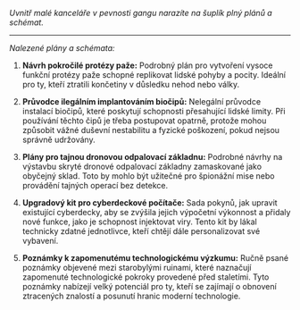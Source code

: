 _Uvnitř malé kanceláře v pevnosti gangu narazíte na šuplík plný plánů a schémat._

---

_Nalezené plány a schémata:_

1. **Návrh pokročilé protézy paže:** Podrobný plán pro vytvoření vysoce funkční protézy paže schopné replikovat lidské pohyby a pocity. Ideální pro ty, kteří ztratili končetiny v důsledku nehod nebo války.

2. **Průvodce ilegálním implantováním biočipů:** Nelegální průvodce instalací biočipů, které poskytují schopnosti přesahující lidské limity. Při používání těchto čipů je třeba postupovat opatrně, protože mohou způsobit vážné duševní nestabilitu a fyzické poškození, pokud nejsou správně udržovány.

3. **Plány pro tajnou dronovou odpalovací základnu:** Podrobné návrhy na výstavbu skryté dronové odpalovací základny zamaskované jako obyčejný sklad. Toto by mohlo být užitečné pro špionážní mise nebo provádění tajných operací bez detekce.

4. **Upgradový kit pro cyberdeckové počítače:** Sada pokynů, jak upravit existující cyberdecky, aby se zvýšila jejich výpočetní výkonnost a přidaly nové funkce, jako je schopnost injektovat viry. Tento kit by lákal technicky zdatné jednotlivce, kteří chtějí dále personalizovat své vybavení.

5. **Poznámky k zapomenutému technologickému výzkumu:** Ručně psané poznámky objevené mezi starobylými ruinami, které naznačují zapomenuté technologické pokroky provedené před staletími. Tyto poznámky nabízejí velký potenciál pro ty, kteří se zajímají o obnovení ztracených znalostí a posunutí hranic moderní technologie.
